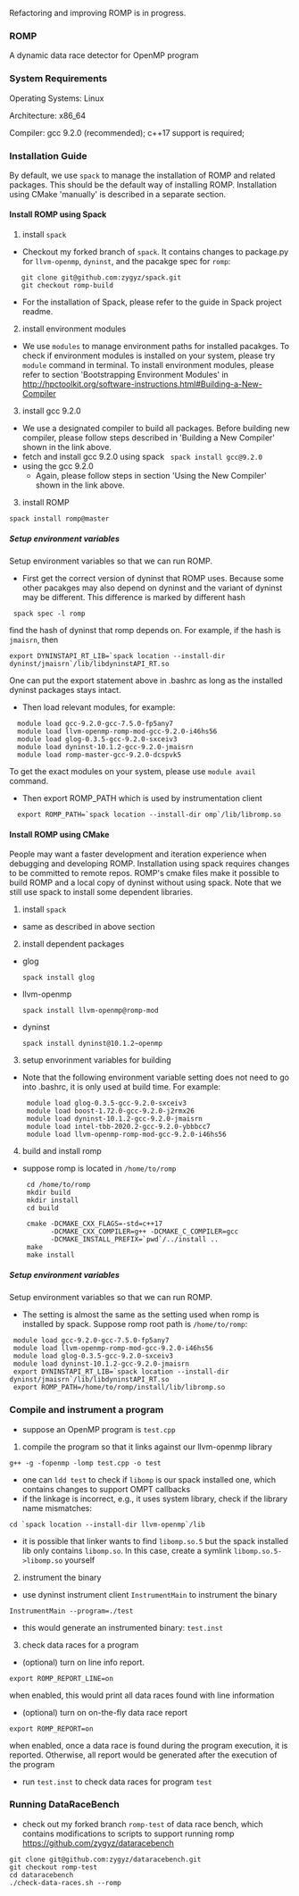 Refactoring and improving ROMP is in progress.

### ROMP 
A dynamic data race detector for OpenMP program 

### System Requirements
Operating Systems: Linux

Architecture: x86_64

Compiler: gcc 9.2.0 (recommended); c++17 support is required;

### Installation Guide

By default, we use `spack` to manage the installation of ROMP and related packages.
This should be the default way of installing ROMP. Installation using CMake 'manually' 
is described in a separate section.

#### Install ROMP using Spack

1. install `spack`
* Checkout my forked branch of `spack`. It contains changes to package.py for `llvm-openmp`, `dyninst`, and 
the pacakge spec for `romp`:

```
   git clone git@github.com:zygyz/spack.git
   git checkout romp-build
```
* For the installation of Spack, please refer to the guide in Spack project readme. 

2. install environment modules 
* We use `modules` to manage environment paths for installed pacakges. To check if environment modules is installed
  on your system, please try `module` command in terminal. 
  To install environment modules, please refer to section 'Bootstrapping Environment Modules' in      http://hpctoolkit.org/software-instructions.html#Building-a-New-Compiler
  
3. install gcc 9.2.0
* We use a designated compiler to build all packages. Before building new compiler, please follow steps described in
  'Building a New Compiler' shown in the link above.
* fetch and install gcc 9.2.0 using spack 
 ``` spack install gcc@9.2.0```
* using the gcc 9.2.0
  * Again, please follow steps in section 'Using the New Compiler' shown in the link above.
    
3. install ROMP
  ```
  spack install romp@master
  ```
##### Setup environment variables 
 Setup environment variables so that we can run ROMP.
 * First get the correct version of dyninst that ROMP uses. Because some other pacakges may also depend 
 on dyninst and the variant of dyninst may be different. This difference is marked by different hash 
 ```
  spack spec -l romp
 ```
 find the hash of dyninst that romp depends on. For example, if the hash is `jmaisrn`, then
 ```
 export DYNINSTAPI_RT_LIB=`spack location --install-dir dyninst/jmaisrn`/lib/libdyninstAPI_RT.so
 ```
 One can put the export statement above in .bashrc as long as the installed dyninst packages stays intact.
 * Then load relevant modules, for example: 
 ```
   module load gcc-9.2.0-gcc-7.5.0-fp5any7
   module load llvm-openmp-romp-mod-gcc-9.2.0-i46hs56
   module load glog-0.3.5-gcc-9.2.0-sxceiv3
   module load dyninst-10.1.2-gcc-9.2.0-jmaisrn
   module load romp-master-gcc-9.2.0-dcspvk5
 ```
 To get the exact modules on your system, please use `module avail` command. 
* Then export ROMP_PATH which is used by instrumentation client
 ```
   export ROMP_PATH=`spack location --install-dir omp`/lib/libromp.so
 ```
#### Install ROMP using CMake
People may want a faster development and iteration experience when debugging and developing ROMP. Installation using 
spack requires changes to be committed to remote repos. ROMP's cmake files make it possible to build ROMP and a local copy of dyninst without using spack. Note that we still use spack to install some dependent libraries.

1. install `spack`
*  same as described in above section
2. install dependent packages
* glog
  ```
  spack install glog
  ```
* llvm-openmp
  ```
  spack install llvm-openmp@romp-mod
  ```
* dyninst
  ```
  spack install dyninst@10.1.2~openmp
  ``` 
3. setup envorinment variables for building
* Note that the following environment variable setting does not need to go into .bashrc, it is only
  used at build time. For example: 
  ```
   module load glog-0.3.5-gcc-9.2.0-sxceiv3
   module load boost-1.72.0-gcc-9.2.0-j2rmx26
   module load dyninst-10.1.2-gcc-9.2.0-jmaisrn
   module load intel-tbb-2020.2-gcc-9.2.0-ybbbcc7
   module load llvm-openmp-romp-mod-gcc-9.2.0-i46hs56
  ```
4. build and install romp
* suppose romp is located in `/home/to/romp`
  ```
   cd /home/to/romp
   mkdir build
   mkdir install
   cd build
         
   cmake -DCMAKE_CXX_FLAGS=-std=c++17 
         -DCMAKE_CXX_COMPILER=g++ -DCMAKE_C_COMPILER=gcc 
         -DCMAKE_INSTALL_PREFIX=`pwd`/../install ..
   make
   make install
  ```
##### Setup environment variables 
Setup environment variables so that we can run ROMP. 
* The setting is almost the same as the setting used when romp is installed by spack.
  Suppose romp root path is `/home/to/romp`:
```
 module load gcc-9.2.0-gcc-7.5.0-fp5any7
 module load llvm-openmp-romp-mod-gcc-9.2.0-i46hs56
 module load glog-0.3.5-gcc-9.2.0-sxceiv3
 module load dyninst-10.1.2-gcc-9.2.0-jmaisrn
 export DYNINSTAPI_RT_LIB=`spack location --install-dir dyninst/jmaisrn`/lib/libdyninstAPI_RT.so
 export ROMP_PATH=/home/to/romp/install/lib/libromp.so
```

### Compile and instrument a program
* suppose an OpenMP program is `test.cpp`
1. compile the program so that it links against our llvm-openmp library
```
g++ -g -fopenmp -lomp test.cpp -o test
```
* one can `ldd test` to check if `libomp` is our spack installed one, which contains changes to support OMPT callbacks
* if the linkage is incorrect, e.g., it uses system library, check if the library name mismatches:
```
cd `spack location --install-dir llvm-openmp`/lib
```
* it is possible that linker wants to find `libomp.so.5` but the spack installed lib only contains `libomp.so`. In this case, create a symlink `libomp.so.5->libomp.so` yourself

2. instrument the binary
* use dyninst instrument client `InstrumentMain` to instrument the binary
```
InstrumentMain --program=./test
```
* this would generate an instrumented binary: `test.inst`
3. check data races for a program
* (optional) turn on line info report.
```
export ROMP_REPORT_LINE=on
```
when enabled, this would print all data races found with line information
* (optional) turn on on-the-fly data race report
```
export ROMP_REPORT=on
```
when enabled, once a data race is found during the program execution, it is reported. Otherwise,
all report would be generated after the execution of the program
* run `test.inst` to check data races for program `test`

### Running DataRaceBench
* check out my forked branch `romp-test` of data race bench, which contains modifications to scripts to support running romp
 https://github.com/zygyz/dataracebench 
```
git clone git@github.com:zygyz/dataracebench.git
git checkout romp-test
cd dataracebench
./check-data-races.sh --romp
```
